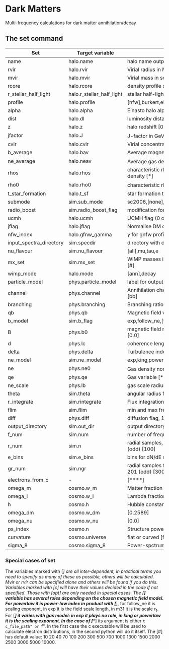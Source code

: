 
# Dark Matters
Multi-frequency calculations for dark matter annihilation/decay

## The set command
| Set | Target variable | Value|
|--- | --- | --- |
|name | halo.name | halo name output label |
|rvir | halo.rvir | Virial radius in Mpc, [*]|
|mvir | halo.mvir | Virial mass in solar masses, [*]|			
|rcore | halo.rcore | density profile scale radius in Mpc, [*]|
|r_stellar_half_light | halo.r_stellar_half_light | stellar half-light radius in Mpc [opt]|
|profile | halo.profile | [nfw],burkert,einasto,isothermal,moore,gnfw |
|alpha | halo.alpha | Einasto halo alpha parameter [0.17]|
|dist | halo.dl | luminosity distance to halo in Mpc|
|z | halo.z | halo redshift [0.0]|
|jfactor | halo.J | J-factor in GeV$^2$ cm$^{-5}$| 
|cvir | halo.cvir | Virial concentration [*]|
|b_average | halo.bav | Average magnetic field in micro Gauss [c]|
|ne_average | halo.neav | Average gas density in cm$^{-3}$ [c]|
|rhos | halo.rhos | characteristic rho normalised to critical density [*]|
|rho0 | halo.rho0 | characteristic rho in msol Mpc$^-3$ [*]|
|t_star_formation | halo.t_sf | star formation time in s [opt]|
|submode | sim.sub_mode | sc2006,[none],prada |
|radio_boost | sim.radio_boost_flag | modification for radio [0],1|
|ucmh | halo.ucmh | UCMH flag (0 or 1) [0] |
|jflag | halo.jflag | Normalise DM density to jfactor [0],1|
|nfw_index | halo.gfnw_gamma | $\gamma$ for gnfw profile [1]|
|input_spectra_directory | sim.specdir |  directory with dN/dE input spectra|
|nu_flavour | sim.nu_flavour | [all],mu,tau,e|
|mx_set | sim.mx_set | WIMP masses in GeV separated by spaces [\#]|	
|wimp_mode | halo.mode | [ann],decay|
|particle_model | phys.particle_model | label for output [c]|
|channel | phys.channel | Annihilation channels separated by spaces [bb]|
|branching | phys.branching | Branching ratios for channels above [1.0]|
|qb | phys.qb | Magnetic field variable [**] default[0.0] |
|b_model | sim.b_flag | exp,follow_ne,[flat],powerlaw|
|B | phys.b0 | magnetic field normalisation in micro Gauss [0.0]|
|d | phys.lc | coherence length for B field in kpc [0.0]|
|delta | phys.delta | Turbulence index [1.666] |
|ne_model | sim.ne_model | exp,king,powerlaw,[flat]|
|ne | phys.ne0 | Gas density normalisation cm$^{-3}$ [0.0]|
|qe | phys.qe | Gas variable  [***] default[0.0]|
|ne_scale | phys.lb | gas scale radius in Mpc|
|theta | sim.theta | angular radius for flux integration in arcmin|
|r_integrate | sim.rintegrate | Flux integration radius in Mpc|
|flim | sim.flim | min and max frequencies in MHz [1e1 1e5] |
|diff | phys.diff | diffusion flag, 1 or [0] |
|output_directory | sim.out_dir | output directory [./]|
|f_num | sim.num | number of frequency samples [40]|
|r_num | sim.n | radial samples, recommend more than 51 (odd) [100]|
|e_bins |  sim.e_bins | bins for dN/dE spectra recommend 71 (odd)|
|gr_num | sim.ngr | radial samples for diffusion, recommend 201 (odd) [300]|
|electrons_from_c | - | [****]|
|omega_m | cosmo.w_m | Matter fraction [0.3089]|
|omega_l | cosmo.w_l | Lambda fraction [0.6911]|
|h | cosmo.h | Hubble constant [0.6774] |
|omega_dm | cosmo.w_dm | [0.2589]|
|omega_nu | cosmo.w_nu | [0.0] |
|ps_index | cosmo.n | Structure power-spectrum index [0.968] |
|curvature | cosmo.universe | flat or curved [flat]|
|sigma_8 | cosmo.sigma_8 | Power-spctrum normalisation [0.8159]|

### Special cases of set
The variables marked with [*] are all inter-dependent, in practical terms you need to specify as many of these as possible, others will be calculated. Mvir or rvir can be specified alone and others will be found if you do this. Variables marked with [c] will have their values decided in the code if not specified. Those with [opt] are only needed in special cases. The [**] variable has several roles depending on the chosen magnetic field model. For powerlaw it is power-law index in product with [***], for follow_ne it is scaling exponent, in exp it is the field scale length, in m31 it is the scale $r_1$. For [***] it varies with gas model: in exp it plays no role, in king or powerlaw it is the scaling exponent. In the case of [****] its argument is either ``t c_file_path" or ``f". In the first case the c executable will be used to calculate electron distributions, in the second python will do it itself. The [#] has default value: 10 20 40 70 100 200 300 500 700 1000 1300 1500 2000 2500 3000 5000 10000.